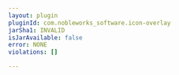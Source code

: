 ```yaml
---
layout: plugin
pluginId: com.nobleworks_software.icon-overlay
jarSha1: INVALID
isJarAvailable: false
error: NONE
violations: []

---
```

